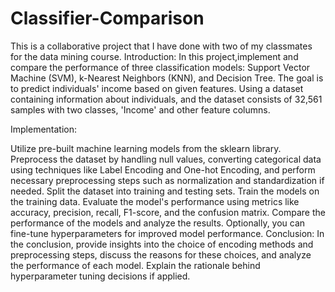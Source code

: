 # Classifier-Comparison

This is a collaborative project that I have done with two of my classmates for the data mining course.
Introduction:
In this project,implement and compare the performance of three classification models: Support Vector Machine (SVM), k-Nearest Neighbors (KNN), and Decision Tree. The goal is to predict individuals' income based on given features. Using a dataset containing information about individuals, and the dataset consists of 32,561 samples with two classes, 'Income' and other feature columns.

Implementation:

Utilize pre-built machine learning models from the sklearn library.
Preprocess the dataset by handling null values, converting categorical data using techniques like Label Encoding and One-hot Encoding, and perform necessary preprocessing steps such as normalization and standardization if needed.
Split the dataset into training and testing sets.
Train the models on the training data.
Evaluate the model's performance using metrics like accuracy, precision, recall, F1-score, and the confusion matrix.
Compare the performance of the models and analyze the results.
Optionally, you can fine-tune hyperparameters for improved model performance.
Conclusion:
In the conclusion, provide insights into the choice of encoding methods and preprocessing steps, discuss the reasons for these choices, and analyze the performance of each model. Explain the rationale behind hyperparameter tuning decisions if applied.


